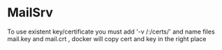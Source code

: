 # MailSrv
To use existent key/certificate you must add '-v <host cert path>/:/certs/' and name files mail.key and mail.crt , docker will copy cert and key in the right place
